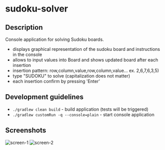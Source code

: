 # sudoku-solver
## Description
Console application for solving Sudoku boards. 
* displays graphical representation of the sudoku board and instructions in the console
* allows to input values into Board and shows updated board after each insertion
* insertion pattern: row,column,value,row,column,value... ex. 2,6,7,6,3,5)
* type "SUDOKU" to solve (capitalization does not matter)
* each insertion confirm by pressing 'Enter'

## Development guidelines
* `./gradlew clean build` - build application (tests will be triggered)
* `./gradlew customRun -q --console=plain` - start console application

## Screenshots
![screen-1](https://user-images.githubusercontent.com/41355377/58968571-8bc12780-87b6-11e9-97b1-09e0adb19c1e.PNG)
![screen-2](https://user-images.githubusercontent.com/41355377/58969115-7a2c4f80-87b7-11e9-90a0-6be27d45bcb1.PNG)
